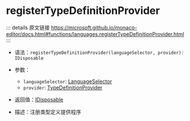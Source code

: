 # registerTypeDefinitionProvider
        
::: details 原文链接
https://microsoft.github.io/monaco-editor/docs.html#functions/languages.registerTypeDefinitionProvider.html
:::

- 语法：`registerTypeDefinitionProvider(languageSelector, provider): IDisposable`

- 参数：
  - `languageSelector`: [LanguageSelector](/api/languages/LanguageSelector.md)
  - `provider`: [TypeDefinitionProvider](/api/languages/TypeDefinitionProvider.md)

- 返回值：[IDisposable](/api/IDisposable.md)

- 描述：注册类型定义提供程序